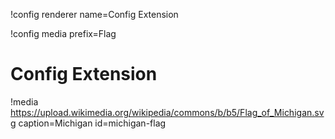 !config renderer name=Config Extension

!config media prefix=Flag

# Config Extension

!media https://upload.wikimedia.org/wikipedia/commons/b/b5/Flag_of_Michigan.svg caption=Michigan id=michigan-flag
